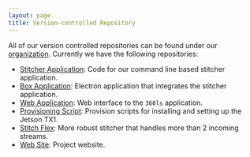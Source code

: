 ```yaml
---
layout: page
title: Version-controlled Repository
---
```


All of our version controlled repositories can be found under our [organization](https://github.com/360ls). Currently we have the following
repositories:

- [Stitcher Application](https://github.com/360ls/stitcher): Code for our command line based stitcher application.
- [Box Application](https://github.com/360ls/desktop): Electron application that integrates the stitcher application.
- [Web Application](https://github.com/ASK-MEdia/360ls-vcms): Web interface to the `360ls` application.
- [Provisioning Script](https://github.com/360ls/provision): Provision scripts for installing and setting up the Jetson TX1.
- [Stitch Flex](https://github.com/360ls/stitch-flex): More robust stitcher that handles more than 2 incoming streams.
- [Web Site](https://github.com/360ls/360ls): Project website.
